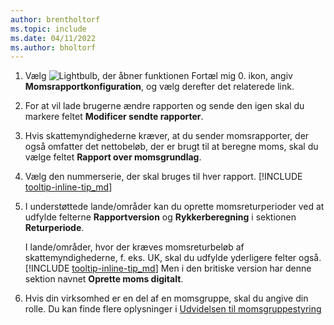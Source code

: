 ```yaml
---
author: brentholtorf
ms.topic: include
ms.date: 04/11/2022
ms.author: bholtorf
---
```

1. Vælg ![Lightbulb, der åbner funktionen Fortæl mig 0.](../media/ui-search/search_small.png "Fortæl mig, hvad du vil foretage dig") ikon, angiv **Momsrapportkonfiguration**, og vælg derefter det relaterede link.  
2. For at vil lade brugerne ændre rapporten og sende den igen skal du markere feltet **Modificer sendte rapporter**.  
3. Hvis skattemyndighederne kræver, at du sender momsrapporter, der også omfatter det nettobeløb, der er brugt til at beregne moms, skal du vælge feltet **Rapport over momsgrundlag**.  
4. Vælg den nummerserie, der skal bruges til hver rapport. [!INCLUDE [tooltip-inline-tip_md](tooltip-inline-tip_md.md)]  
5. I understøttede lande/områder kan du oprette momsreturperioder ved at udfylde felterne **Rapportversion** og **Rykkerberegning** i sektionen **Returperiode**.  

    I lande/områder, hvor der kræves momsreturbeløb af skattemyndighederne, f. eks. UK, skal du udfylde yderligere felter også. [!INCLUDE [tooltip-inline-tip_md](tooltip-inline-tip_md.md)]  Men i den britiske version har denne sektion navnet **Oprette moms digitalt**.
6. Hvis din virksomhed er en del af en momsgruppe, skal du angive din rolle. Du kan finde flere oplysninger i [Udvidelsen til momsgruppestyring](../ui-extensions-vat-group.md)  
